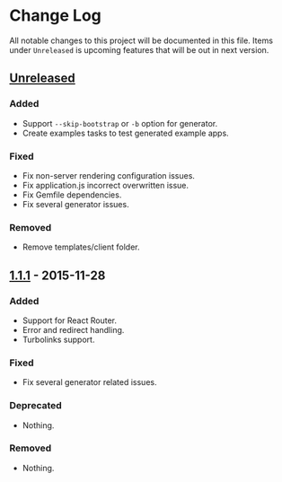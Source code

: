 # Change Log
All notable changes to this project will be documented in this file. Items under `Unreleased` is upcoming features that will be out in next version.

## [Unreleased]
### Added
- Support `--skip-bootstrap` or `-b` option for generator.
- Create examples tasks to test generated example apps.

### Fixed
- Fix non-server rendering configuration issues.
- Fix application.js incorrect overwritten issue.
- Fix Gemfile dependencies.
- Fix several generator issues.

### Removed
- Remove templates/client folder.

## [1.1.1] - 2015-11-28
### Added
- Support for React Router.
- Error and redirect handling.
- Turbolinks support.

### Fixed
- Fix several generator related issues.

### Deprecated
- Nothing.

### Removed
- Nothing.

[Unreleased]: https://github.com/shakacode/react_on_rails/compare/v1.0.0...HEAD
[1.1.1]: https://github.com/shakacode/react_on_rails/compare/v1.0.0...v1.1.1
